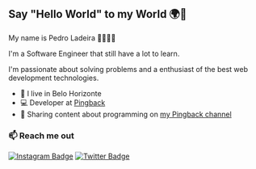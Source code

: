 ## Say "Hello World" to my World 🌍🤘

My name is Pedro Ladeira 👨‍💻🇧🇷

I'm a Software Engineer that still have a lot to learn.

I'm passionate about solving problems and a enthusiast of the best web development technologies.

- 📍 I live in Belo Horizonte
- 💻 Developer at [Pingback](https://pingback.com/)
- 🚀 Sharing content about programming on [my Pingback channel](https://pingback.com/pedro)

### 📫 Reach me out
[![Instagram Badge](https://img.shields.io/badge/-@pedrooladeira-9cf?style=flat-square&logo=Instagram&logoColor=white&link=https://www.instagram.com/pedrooladeira/)](https://www.instagram.com/pedrooladeira/)
[![Twitter Badge](https://img.shields.io/badge/-@pedrooladeira-9cf?style=flat-square&labelColor=9cf&logo=Twitter&logoColor=white&link=https://twitter.com/pedrooladeira)](https://twitter.com/pedrooladeira) 

